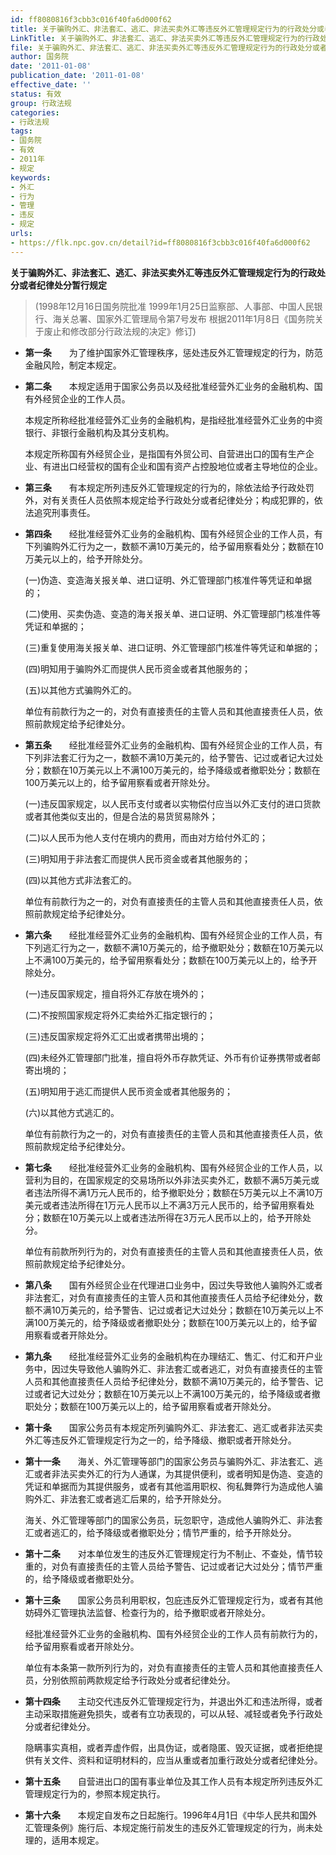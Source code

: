 ```yaml
---
id: ff8080816f3cbb3c016f40fa6d000f62
title: 关于骗购外汇、非法套汇、逃汇、非法买卖外汇等违反外汇管理规定行为的行政处分或者纪律处分暂行规定
LinkTitle: 关于骗购外汇、非法套汇、逃汇、非法买卖外汇等违反外汇管理规定行为的行政处分或者纪律处分暂行规定（2011）
file: 关于骗购外汇、非法套汇、逃汇、非法买卖外汇等违反外汇管理规定行为的行政处分或者纪律处分暂行规定_20110108_ff8080816f3cbb3c016f40fa6d000f62.docx
author: 国务院
date: '2011-01-08'
publication_date: '2011-01-08'
effective_date: ''
status: 有效
group: 行政法规
categories:
- 行政法规
tags:
- 国务院
- 有效
- 2011年
- 规定
keywords:
- 外汇
- 行为
- 管理
- 违反
- 规定
urls:
- https://flk.npc.gov.cn/detail?id=ff8080816f3cbb3c016f40fa6d000f62
---
```


**关于骗购外汇、非法套汇、逃汇、非法买卖外汇等违反外汇管理规定行为的行政处分或者纪律处分暂行规定**

> (1998年12月16日国务院批准 1999年1月25日监察部、人事部、中国人民银行、海关总署、国家外汇管理局令第7号发布 根据2011年1月8日《国务院关于废止和修改部分行政法规的决定》修订)

- **第一条**　　为了维护国家外汇管理秩序，惩处违反外汇管理规定的行为，防范金融风险，制定本规定。

- **第二条**　　本规定适用于国家公务员以及经批准经营外汇业务的金融机构、国有外经贸企业的工作人员。

  本规定所称经批准经营外汇业务的金融机构，是指经批准经营外汇业务的中资银行、非银行金融机构及其分支机构。

  本规定所称国有外经贸企业，是指国有外贸公司、自营进出口的国有生产企业、有进出口经营权的国有企业和国有资产占控股地位或者主导地位的企业。

- **第三条**　　有本规定所列违反外汇管理规定的行为的，除依法给予行政处罚外，对有关责任人员依照本规定给予行政处分或者纪律处分；构成犯罪的，依法追究刑事责任。

- **第四条**　　经批准经营外汇业务的金融机构、国有外经贸企业的工作人员，有下列骗购外汇行为之一，数额不满10万美元的，给予留用察看处分；数额在10万美元以上的，给予开除处分。

  (一)伪造、变造海关报关单、进口证明、外汇管理部门核准件等凭证和单据的；

  (二)使用、买卖伪造、变造的海关报关单、进口证明、外汇管理部门核准件等凭证和单据的；

  (三)重复使用海关报关单、进口证明、外汇管理部门核准件等凭证和单据的；

  (四)明知用于骗购外汇而提供人民币资金或者其他服务的；

  (五)以其他方式骗购外汇的。

  单位有前款行为之一的，对负有直接责任的主管人员和其他直接责任人员，依照前款规定给予纪律处分。

- **第五条**　　经批准经营外汇业务的金融机构、国有外经贸企业的工作人员，有下列非法套汇行为之一，数额不满10万美元的，给予警告、记过或者记大过处分；数额在10万美元以上不满100万美元的，给予降级或者撤职处分；数额在100万美元以上的，给予留用察看或者开除处分。

  (一)违反国家规定，以人民币支付或者以实物偿付应当以外汇支付的进口货款或者其他类似支出的，但是合法的易货贸易除外；

  (二)以人民币为他人支付在境内的费用，而由对方给付外汇的；

  (三)明知用于非法套汇而提供人民币资金或者其他服务的；

  (四)以其他方式非法套汇的。

  单位有前款行为之一的，对负有直接责任的主管人员和其他直接责任人员，依照前款规定给予纪律处分。

- **第六条**　　经批准经营外汇业务的金融机构、国有外经贸企业的工作人员，有下列逃汇行为之一，数额不满10万美元的，给予撤职处分；数额在10万美元以上不满100万美元的，给予留用察看处分；数额在100万美元以上的，给予开除处分。

  (一)违反国家规定，擅自将外汇存放在境外的；

  (二)不按照国家规定将外汇卖给外汇指定银行的；

  (三)违反国家规定将外汇汇出或者携带出境的；

  (四)未经外汇管理部门批准，擅自将外币存款凭证、外币有价证券携带或者邮寄出境的；

  (五)明知用于逃汇而提供人民币资金或者其他服务的；

  (六)以其他方式逃汇的。

  单位有前款行为之一的，对负有直接责任的主管人员和其他直接责任人员，依照前款规定给予纪律处分。

- **第七条**　　经批准经营外汇业务的金融机构、国有外经贸企业的工作人员，以营利为目的，在国家规定的交易场所以外非法买卖外汇，数额不满5万美元或者违法所得不满1万元人民币的，给予撤职处分；数额在5万美元以上不满10万美元或者违法所得在1万元人民币以上不满3万元人民币的，给予留用察看处分；数额在10万美元以上或者违法所得在3万元人民币以上的，给予开除处分。

  单位有前款所列行为的，对负有直接责任的主管人员和其他直接责任人员，依照前款规定给予纪律处分。

- **第八条**　　国有外经贸企业在代理进口业务中，因过失导致他人骗购外汇或者非法套汇，对负有直接责任的主管人员和其他直接责任人员给予纪律处分，数额不满10万美元的，给予警告、记过或者记大过处分；数额在10万美元以上不满100万美元的，给予降级或者撤职处分；数额在100万美元以上的，给予留用察看或者开除处分。

- **第九条**　　经批准经营外汇业务的金融机构在办理结汇、售汇、付汇和开户业务中，因过失导致他人骗购外汇、非法套汇或者逃汇，对负有直接责任的主管人员和其他直接责任人员给予纪律处分，数额不满10万美元的，给予警告、记过或者记大过处分；数额在10万美元以上不满100万美元的，给予降级或者撤职处分；数额在100万美元以上的，给予留用察看或者开除处分。

- **第十条**　　国家公务员有本规定所列骗购外汇、非法套汇、逃汇或者非法买卖外汇等违反外汇管理规定行为之一的，给予降级、撤职或者开除处分。

- **第十一条**　　海关、外汇管理等部门的国家公务员与骗购外汇、非法套汇、逃汇或者非法买卖外汇的行为人通谋，为其提供便利，或者明知是伪造、变造的凭证和单据而为其提供服务，或者有其他滥用职权、徇私舞弊行为造成他人骗购外汇、非法套汇或者逃汇后果的，给予开除处分。

  海关、外汇管理等部门的国家公务员，玩忽职守，造成他人骗购外汇、非法套汇或者逃汇的，给予降级或者撤职处分；情节严重的，给予开除处分。

- **第十二条**　　对本单位发生的违反外汇管理规定行为不制止、不查处，情节较重的，对负有直接责任的主管人员给予警告、记过或者记大过处分；情节严重的，给予降级或者撤职处分。

- **第十三条**　　国家公务员利用职权，包庇违反外汇管理规定行为，或者有其他妨碍外汇管理执法监督、检查行为的，给予撤职或者开除处分。

  经批准经营外汇业务的金融机构、国有外经贸企业的工作人员有前款行为的，给予留用察看或者开除处分。

  单位有本条第一款所列行为的，对负有直接责任的主管人员和其他直接责任人员，分别依照前两款规定给予行政处分或者纪律处分。

- **第十四条**　　主动交代违反外汇管理规定行为，并退出外汇和违法所得，或者主动采取措施避免损失，或者有立功表现的，可以从轻、减轻或者免予行政处分或者纪律处分。

  隐瞒事实真相，或者弄虚作假，出具伪证，或者隐匿、毁灭证据，或者拒绝提供有关文件、资料和证明材料的，应当从重或者加重行政处分或者纪律处分。

- **第十五条**　　自营进出口的国有事业单位及其工作人员有本规定所列违反外汇管理规定行为的，参照本规定执行。

- **第十六条**　　本规定自发布之日起施行。1996年4月1日《中华人民共和国外汇管理条例》施行后、本规定施行前发生的违反外汇管理规定的行为，尚未处理的，适用本规定。
